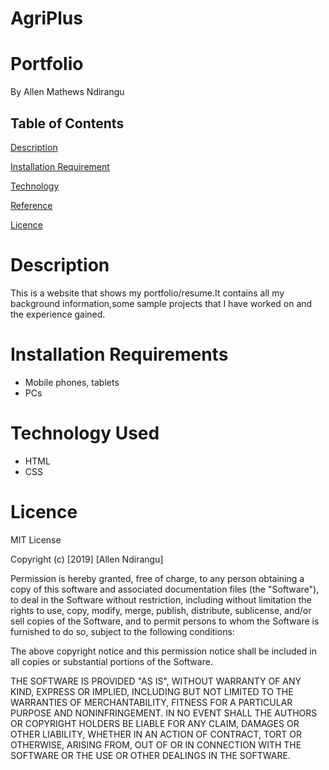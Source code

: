 # AgriPlus
# Portfolio
By Allen Mathews Ndirangu

## Table of Contents
[Description](#description)

[Installation Requirement](installationrequirement)

[Technology](technology)

[Reference](reference)

[Licence]()




# Description 

This is a website that shows my portfolio/resume.It contains all my background information,some sample projects that I have worked on and the experience gained.


# Installation Requirements
- Mobile phones, tablets
- PCs

# Technology Used
- HTML
- CSS

# Licence
MIT License

Copyright (c) [2019] [Allen Ndirangu]

Permission is hereby granted, free of charge, to any person obtaining a copy of this software and associated documentation files (the "Software"), to deal in the Software without restriction, including without limitation the rights to use, copy, modify, merge, publish, distribute, sublicense, and/or sell copies of the Software, and to permit persons to whom the Software is furnished to do so, subject to the following conditions:

The above copyright notice and this permission notice shall be included in all copies or substantial portions of the Software.

THE SOFTWARE IS PROVIDED "AS IS", WITHOUT WARRANTY OF ANY KIND, EXPRESS OR IMPLIED, INCLUDING BUT NOT LIMITED TO THE WARRANTIES OF MERCHANTABILITY, FITNESS FOR A PARTICULAR PURPOSE AND NONINFRINGEMENT. IN NO EVENT SHALL THE AUTHORS OR COPYRIGHT HOLDERS BE LIABLE FOR ANY CLAIM, DAMAGES OR OTHER LIABILITY, WHETHER IN AN ACTION OF CONTRACT, TORT OR OTHERWISE, ARISING FROM, OUT OF OR IN CONNECTION WITH THE SOFTWARE OR THE USE OR OTHER DEALINGS IN THE SOFTWARE.

